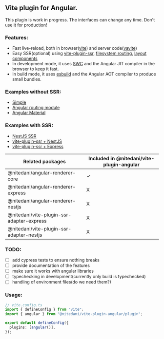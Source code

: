## Vite plugin for Angular.

This plugin is work in progress. The interfaces can change any time. Don't use it for production!

### Features:

- Fast live-reload, both in browser([vite](https://vitejs.dev/)) and server code([vavite](https://github.com/cyco130/vavite))
- Easy SSR(optional) using [vite-plugin-ssr](https://vite-plugin-ssr.com/), [filesystem routing](https://vite-plugin-ssr.com/filesystem-routing), [layout components](https://vite-plugin-ssr.com/layouts)
- In development mode, it uses [SWC](https://swc.rs/) and the Angular JIT compiler in the browser to keep it fast.
- In build mode, it uses [esbuild](https://esbuild.github.io/) and the Angular AOT compiler to produce small bundles.

### Examples without SSR:
- [Simple](./examples/simple/)
- [Angular routing module](./examples/routing-module/)
- [Angular Material](./examples/material/)

### Examples with SSR:
- [NestJS SSR](./examples/universal/)
- [vite-plugin-ssr + NestJS](./examples/vps/)
- [vite-plugin-ssr + Express](./examples/vps-express/)

| Related packages                          | Included in @nitedani/vite-plugin-angular |
| ----------------------------------------- | ----------------------------------------- |
| @nitedani/angular-renderer-core           | ✓                                         |
| @nitedani/angular-renderer-express        | X                                         |
| @nitedani/angular-renderer-nestjs         | X                                         |
| @nitedani/vite-plugin-ssr-adapter-express | X                                         |
| @nitedani/vite-plugin-ssr-adapter-nestjs  | X                                         |

### TODO:
- [ ] add cypress tests to ensure nothing breaks
- [ ] provide documentation of the features
- [ ] make sure it works with angular libraries
- [ ] typechecking in development(currently only build is typechecked)
- [ ] handling of environment files(do we need them?)

### Usage:

```typescript
// vite.config.ts
import { defineConfig } from "vite";
import { angular } from "@nitedani/vite-plugin-angular/plugin";

export default defineConfig({
  plugins: [angular()],
});
```
